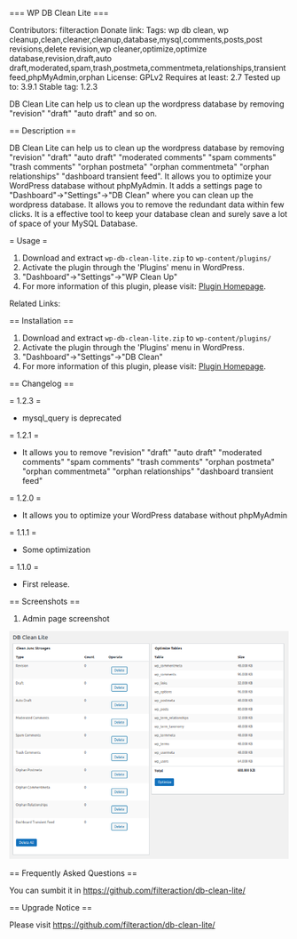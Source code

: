 
=== WP DB Clean Lite ===


Contributors: filteraction
Donate link: 
Tags: wp db clean, wp cleanup,clean,cleaner,cleanup,database,mysql,comments,posts,post revisions,delete revision,wp cleaner,optimize,optimize database,revision,draft,auto draft,moderated,spam,trash,postmeta,commentmeta,relationships,transient feed,phpMyAdmin,orphan
License: GPLv2
Requires at least: 2.7
Tested up to: 3.9.1
Stable tag: 1.2.3

DB Clean Lite can help us to clean up the wordpress database by removing "revision" "draft" "auto draft" and so on.


== Description ==

DB Clean Lite can help us to clean up the wordpress database by removing "revision" "draft" "auto draft" "moderated comments" "spam comments" "trash comments" "orphan postmeta" "orphan commentmeta" "orphan relationships" "dashboard transient feed".
It allows you to optimize your WordPress database without phpMyAdmin.
It adds a settings page to "Dashboard"->"Settings"->"DB Clean" where you can clean up the wordpress database.
It allows you to remove the redundant data within few clicks.
It is a effective tool to keep your database clean and surely save a lot of space of your MySQL Database.

= Usage =

1. Download and extract `wp-db-clean-lite.zip` to `wp-content/plugins/`
2. Activate the plugin through the 'Plugins' menu in WordPress.
3. "Dashboard"->"Settings"->"WP Clean Up"
4. For more information of this plugin, please visit: [Plugin Homepage](https://github.com/filteraction/db-clean-lite/ "DB Clean").

Related Links:


== Installation ==

1. Download and extract `wp-db-clean-lite.zip` to `wp-content/plugins/`
2. Activate the plugin through the 'Plugins' menu in WordPress.
3. "Dashboard"->"Settings"->"DB Clean"
4. For more information of this plugin, please visit: [Plugin Homepage](https://github.com/filteraction/db-clean-lite/ "DB Clean").


== Changelog ==

= 1.2.3 =

* mysql_query is deprecated

= 1.2.1 =

* It allows you to remove "revision" "draft" "auto draft" "moderated comments" "spam comments" "trash comments" "orphan postmeta" "orphan commentmeta" "orphan relationships" "dashboard transient feed"

= 1.2.0 =

* It allows you to optimize your WordPress database without phpMyAdmin

= 1.1.1 =

* Some optimization

= 1.1.0 =

* First release.


== Screenshots ==

1. Admin page screenshot 

![](screenshot-1.png)


== Frequently Asked Questions ==

You can sumbit it in https://github.com/filteraction/db-clean-lite/


== Upgrade Notice ==

Please visit https://github.com/filteraction/db-clean-lite/
